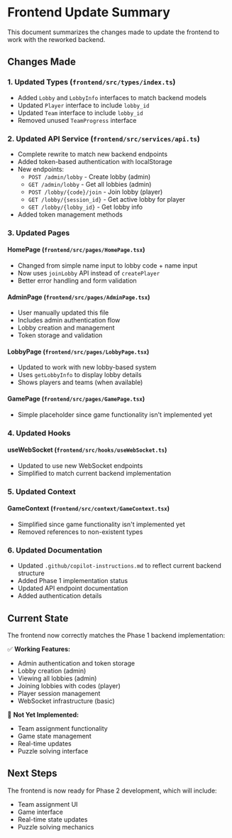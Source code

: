 # Frontend Update Summary

This document summarizes the changes made to update the frontend to work with the reworked backend.

## Changes Made

### 1. Updated Types (`frontend/src/types/index.ts`)
- Added `Lobby` and `LobbyInfo` interfaces to match backend models
- Updated `Player` interface to include `lobby_id`
- Updated `Team` interface to include `lobby_id`
- Removed unused `TeamProgress` interface

### 2. Updated API Service (`frontend/src/services/api.ts`)
- Complete rewrite to match new backend endpoints
- Added token-based authentication with localStorage
- New endpoints:
  - `POST /admin/lobby` - Create lobby (admin)
  - `GET /admin/lobby` - Get all lobbies (admin)
  - `POST /lobby/{code}/join` - Join lobby (player)
  - `GET /lobby/{session_id}` - Get active lobby for player
  - `GET /lobby/{lobby_id}` - Get lobby info
- Added token management methods

### 3. Updated Pages

#### HomePage (`frontend/src/pages/HomePage.tsx`)
- Changed from simple name input to lobby code + name input
- Now uses `joinLobby` API instead of `createPlayer`
- Better error handling and form validation

#### AdminPage (`frontend/src/pages/AdminPage.tsx`)
- User manually updated this file
- Includes admin authentication flow
- Lobby creation and management
- Token storage and validation

#### LobbyPage (`frontend/src/pages/LobbyPage.tsx`)
- Updated to work with new lobby-based system
- Uses `getLobbyInfo` to display lobby details
- Shows players and teams (when available)

#### GamePage (`frontend/src/pages/GamePage.tsx`)
- Simple placeholder since game functionality isn't implemented yet

### 4. Updated Hooks

#### useWebSocket (`frontend/src/hooks/useWebSocket.ts`)
- Updated to use new WebSocket endpoints
- Simplified to match current backend implementation

### 5. Updated Context

#### GameContext (`frontend/src/context/GameContext.tsx`)
- Simplified since game functionality isn't implemented yet
- Removed references to non-existent types

### 6. Updated Documentation
- Updated `.github/copilot-instructions.md` to reflect current backend structure
- Added Phase 1 implementation status
- Updated API endpoint documentation
- Added authentication details

## Current State

The frontend now correctly matches the Phase 1 backend implementation:

✅ **Working Features:**
- Admin authentication and token storage
- Lobby creation (admin)
- Viewing all lobbies (admin)
- Joining lobbies with codes (player)
- Player session management
- WebSocket infrastructure (basic)

🚧 **Not Yet Implemented:**
- Team assignment functionality
- Game state management
- Real-time updates
- Puzzle solving interface

## Next Steps

The frontend is now ready for Phase 2 development, which will include:
- Team assignment UI
- Game interface
- Real-time state updates
- Puzzle solving mechanics
